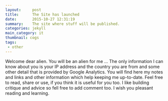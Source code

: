 ```yaml
---
layout:     post
title:      The Site has launched
date:       2015-10-27 12:31:19
summary:    The site where stuff will be published.
categories: jekyll
main_category: it
thumbnail: cogs
tags:
 - other
---
```


Welcome dear alien. You will be an alien for me ... The only information I can
know about you is your IP address and the country you are from and 
some other detail that is provided by Google Analytics.
You will find here my notes and links and other information which help 
keeping me up-to-date. Feel free to read, share or use, if you think
it is useful for you too. I like building critique and advice so fell free to 
add comment too.
I wish you pleasant reading and learning.